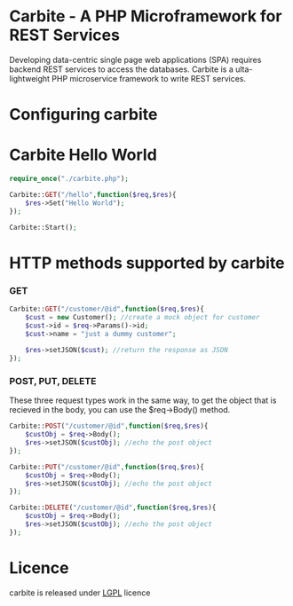 # Carbite - A PHP Microframework for REST Services

Developing data-centric single page web applications (SPA) requires backend REST services to access the databases. Carbite is a ulta-lightweight PHP microservice framework to write REST services.


# Configuring carbite



# Carbite Hello World

```php
require_once("./carbite.php");

Carbite::GET("/hello",function($req,$res){
	$res->Set("Hello World");
});

Carbite::Start();
```

# HTTP methods supported by carbite

### GET

```php
Carbite::GET("/customer/@id",function($req,$res){
	$cust = new Customer(); //create a mock object for customer
	$cust->id = $req->Params()->id;
	$cust->name = "just a dummy customer";
	
	$res->setJSON($cust); //return the response as JSON
});
```

### POST, PUT, DELETE

These three request types work in the same way, to get the object that is recieved in the body, you can use the $req->Body() method.

```php
Carbite::POST("/customer/@id",function($req,$res){
	$custObj = $req->Body();
	$res->setJSON($custObj); //echo the post object
});

Carbite::PUT("/customer/@id",function($req,$res){
	$custObj = $req->Body();
	$res->setJSON($custObj); //echo the post object
});

Carbite::DELETE("/customer/@id",function($req,$res){
	$custObj = $req->Body();
	$res->setJSON($custObj); //echo the post object
});
```


# Licence

carbite is released under [LGPL](http://www.gnu.org/licenses/lgpl-3.0.en.html) licence
